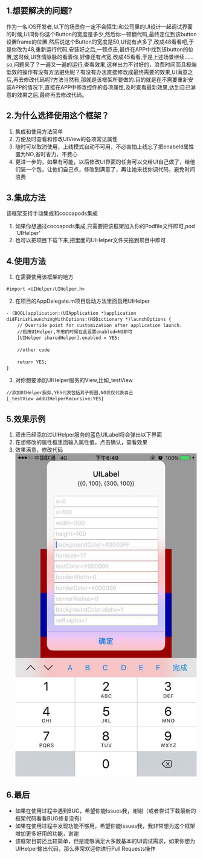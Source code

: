 ## 1.想要解决的问题?
作为一名iOS开发者,以下的场景你一定不会陌生:和公司里的UI设计一起调试界面的时候,UI问你你这个Button的宽度是多少,然后你一顿翻代码,最终定位到该button设置frame的位置,然后说这个Button的宽度是50,UI说有点多了,改成48看看吧,于是你改为48,重新运行代码,安装好之后,一顿点击,最终在APP中找到该button的位置,这时候,UI含情脉脉的看着你,好像还有点宽,改成45看看,于是上述场景继续……
so,问题来了？一遍又一遍的运行,查看效果,这样出力不讨好的，浪费时间而且极端低效的操作有没有方法避免呢？有没有办法直接修改成最终需要的效果,UI满意之后,再去修改代码呢?方法当然有,那就是该框架所要做的.目的就是在不需要重新安装APP的情况下,直接在APP中修改控件的各项属性,及时查看最新效果,达到自己满意的效果之后,最终再去修改代码。
## 2.为什么选择使用这个框架？
1. 集成和使用方法简单
2. 方便及时查看和修改UIView的各项常见属性
3. 随时可以取消使用，上线模式自动不可用，不必害怕上线忘了把enabeld属性置为NO,省时省力，不费心
4. 更进一步的，如果有可能，以后修改UI界面的任务可以交给UI自己做了，给他们装一个包，让他们自己点，修改到满意了，再让她来找你调代码，避免时间浪费
## 3.集成方法
该框架支持手动集成和cocoapods集成
1. 如果你想通过cocoapods集成,只需要把该框架加入你的Podfile文件即可,pod 'UIHelper'
2. 也可以把项目下载下来,把里面的UIHelper文件夹拖到项目中即可
## 4.使用方法
1. 在需要使用该框架的地方
```
#import <UIHelper/UIHelper.h>
```
2. 在项目的AppDelegate.m项目启动方法里面启用UIHelper
```
- (BOOL)application:(UIApplication *)application didFinishLaunchingWithOptions:(NSDictionary *)launchOptions {
    // Override point for customization after application launch.
    //启用UIHelper,不用的时候在此设置enabled=NO即可
    [UIHelper sharedHelper].enabled = YES;

    //other code

    return YES;
}
```
3. 对你想要添加UIHelper服务的View,比如_testView
```
//添加UIHelper服务,YES代表包括其子视图,NO仅仅代表自己
[_testView addUIHelperRecursive:YES]
```
## 5.效果示例
1. 双击已经添加过UIHelper服务的蓝色UILabel将会弹出以下界面
2. 在想修改的属性框里面输入属性值，点击确认，查看效果
3. 效果满意，修改代码
![效果图](xgt.jpg "")

## 6.最后

* 如果在使用过程中遇到BUG，希望你能Issues我，谢谢（或者尝试下载最新的框架代码看看BUG修复没有）
* 如果在使用过程中发现功能不够用，希望你能Issues我，我非常想为这个框架增加更多好用的功能，谢谢
* 该框架目前还比较简单，但是能够满足大多数基本的UI调试需求，如果你想为UIHelper输出代码，那么非常欢迎你进行Pull Requests操作

